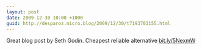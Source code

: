 ```yaml
---
layout: post
date: 2009-12-30 10:00 +1000
guid: http://desparoz.micro.blog/2009/12/30/t7193703155.html
---
```

Great blog post by Seth Godin. Cheapest reliable alternative [bit.ly/5NexmW](http://bit.ly/5NexmW)
